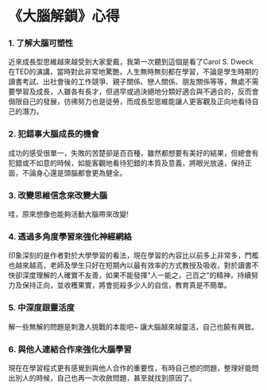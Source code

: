 # 《大腦解鎖》心得
### 1. 了解大腦可塑性
近來成長型思維越來越受到大家愛戴，我第一次聽到這個是看了Carol S. Dweck在TED的演講，當時對此非常地驚艷，人生無時無刻都在學習，不論是學生時期的讀書考試、出社會後的工作競爭、親子關係、戀人關係、朋友關係等等，無處不需要學習及成長，人雖各有長才，但過早或過決絕地分類好適合與不適合的，反而會侷限自己的發展，彷彿努力也是徒勞，而成長型思維能讓人更客觀及正向地看待自己的潛力。
### 2. 犯錯事大腦成長的機會
成功的感受很單一，失敗的苦楚卻是百百種，雖然都想要有美好的結果，但總會有犯錯或不如意的時候，如能客觀地看待犯錯的本質及意義，將眼光放遠，保持正面，不論身心還是頭腦都會更為健全。
### 3. 改變思維信念來改變大腦
哇，原來想像也能夠活動大腦帶來改變!
### 4. 透過多角度學習來強化神經網絡
印象深刻的是作者對於大學學習的看法，現在學習的內容比以前多上非常多，門檻也越來越高，老師及學生只好在短期內以最有效率的方式教授及吸收，對於讀書不快卻深度理解的人確實不友善，如果不能發揮"人一能之，己百之"的精神，持續努力及保持正向，並收穫果實，將會扼殺多少人的自信，教育真是不簡單。
### 5. 中深度跟靈活度
解一些無解的問題是刺激人挑戰的本能吧~ 讓大腦越來越靈活，自己也饒有興致。
### 6. 與他人連結合作來強化大腦學習
現在在學習程式更有感覺到與他人合作的重要性，有時自己想的問題，整理好能問出別人的時候，自己也再一次收斂問題，甚至就找到原因了。
